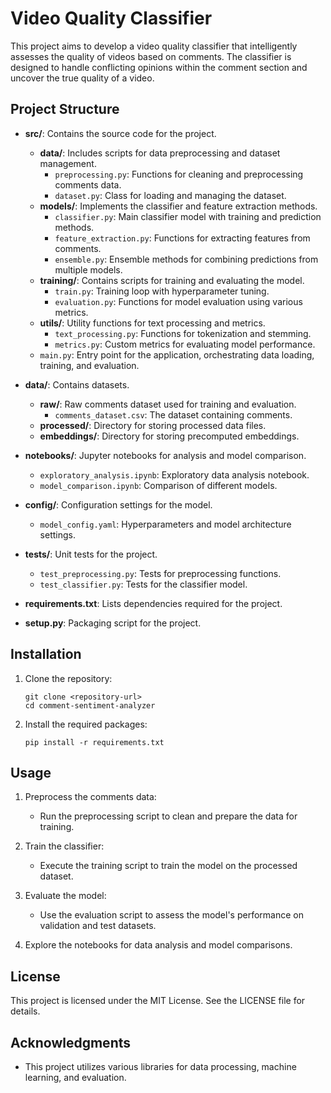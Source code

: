 # Video Quality Classifier

This project aims to develop a video quality classifier that intelligently assesses the quality of videos based on comments. The classifier is designed to handle conflicting opinions within the comment section and uncover the true quality of a video.

## Project Structure

- **src/**: Contains the source code for the project.

  - **data/**: Includes scripts for data preprocessing and dataset management.
    - `preprocessing.py`: Functions for cleaning and preprocessing comments data.
    - `dataset.py`: Class for loading and managing the dataset.
  - **models/**: Implements the classifier and feature extraction methods.
    - `classifier.py`: Main classifier model with training and prediction methods.
    - `feature_extraction.py`: Functions for extracting features from comments.
    - `ensemble.py`: Ensemble methods for combining predictions from multiple models.
  - **training/**: Contains scripts for training and evaluating the model.
    - `train.py`: Training loop with hyperparameter tuning.
    - `evaluation.py`: Functions for model evaluation using various metrics.
  - **utils/**: Utility functions for text processing and metrics.
    - `text_processing.py`: Functions for tokenization and stemming.
    - `metrics.py`: Custom metrics for evaluating model performance.
  - `main.py`: Entry point for the application, orchestrating data loading, training, and evaluation.

- **data/**: Contains datasets.

  - **raw/**: Raw comments dataset used for training and evaluation.
    - `comments_dataset.csv`: The dataset containing comments.
  - **processed/**: Directory for storing processed data files.
  - **embeddings/**: Directory for storing precomputed embeddings.

- **notebooks/**: Jupyter notebooks for analysis and model comparison.

  - `exploratory_analysis.ipynb`: Exploratory data analysis notebook.
  - `model_comparison.ipynb`: Comparison of different models.

- **config/**: Configuration settings for the model.

  - `model_config.yaml`: Hyperparameters and model architecture settings.

- **tests/**: Unit tests for the project.

  - `test_preprocessing.py`: Tests for preprocessing functions.
  - `test_classifier.py`: Tests for the classifier model.

- **requirements.txt**: Lists dependencies required for the project.

- **setup.py**: Packaging script for the project.

## Installation

1. Clone the repository:

   ```
   git clone <repository-url>
   cd comment-sentiment-analyzer
   ```

2. Install the required packages:
   ```
   pip install -r requirements.txt
   ```

## Usage

1. Preprocess the comments data:

   - Run the preprocessing script to clean and prepare the data for training.

2. Train the classifier:

   - Execute the training script to train the model on the processed dataset.

3. Evaluate the model:

   - Use the evaluation script to assess the model's performance on validation and test datasets.

4. Explore the notebooks for data analysis and model comparisons.

## License

This project is licensed under the MIT License. See the LICENSE file for details.

## Acknowledgments

- This project utilizes various libraries for data processing, machine learning, and evaluation.
